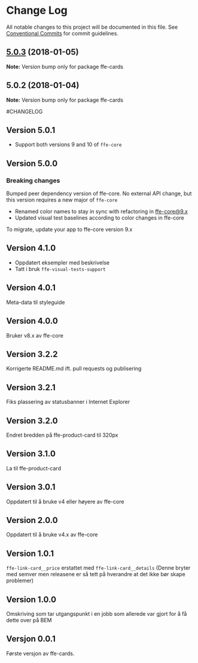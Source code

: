 # Change Log

All notable changes to this project will be documented in this file.
See [Conventional Commits](https://conventionalcommits.org) for commit guidelines.

<a name="5.0.3"></a>

## [5.0.3](***REMOVED***) (2018-01-05)

**Note:** Version bump only for package ffe-cards

<a name="5.0.2"></a>

## 5.0.2 (2018-01-04)

**Note:** Version bump only for package ffe-cards

#CHANGELOG

## Version 5.0.1

* Support both versions 9 and 10 of `ffe-core`

## Version 5.0.0

### Breaking changes

Bumped peer dependency version of ffe-core. No external API change, but this version requires a new major of `ffe-core`

* Renamed color names to stay in sync with refactoring in ffe-core@9.x
* Updated visual test baselines according to color changes in ffe-core

To migrate, update your app to ffe-core version 9.x

## Version 4.1.0

* Oppdatert eksempler med beskrivelse
* Tatt i bruk `ffe-visual-tests-support`

## Version 4.0.1

Meta-data til styleguide

## Version 4.0.0

Bruker v8.x av ffe-core

## Version 3.2.2

Korrigerte README.md ift. pull requests og publisering

## Version 3.2.1

Fiks plassering av statusbanner i Internet Explorer

## Version 3.2.0

Endret bredden på ffe-product-card til 320px

## Version 3.1.0

La til ffe-product-card

## Version 3.0.1

Oppdatert til å bruke v4 eller høyere av ffe-core

## Version 2.0.0

Oppdatert til å bruke v4.x av ffe-core

## Version 1.0.1

`ffe-link-card__price` erstattet med `ffe-link-card__details`
(Denne bryter med semver men releasene er så tett på hverandre at det ikke bør skape problemer)

## Version 1.0.0

Omskriving som tar utgangspunkt i en jobb som allerede var gjort for å få dette over på BEM

## Versjon 0.0.1

Første versjon av ffe-cards.
